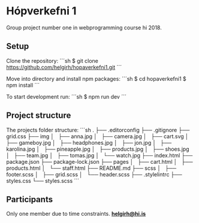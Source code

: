 
# Hópverkefni 1

Group project number one in webprogramming course hi 2018.

## Setup

Clone the repository:
´´´sh
$ git clone https://github.com/helgirh/hopaverkefni1.git
´´´

Move into directory and install npm packages:
´´´sh
$ cd hopaverkefni1
$ npm install
´´´

To start development run:
´´´sh
$ npm run dev
´´´

## Project structure

The projects folder structure:
´´´sh
.
├── .editorconfig
├── .gitignore
├── grid.css
├── img
│   ├── anna.jpg
│   ├── camera.jpg
│   ├── cart.svg
│   ├── gameboy.jpg
│   ├── headphones.jpg
│   ├── jon.jpg
│   ├── karolina.jpg
│   ├── pineapple.jpg
│   ├── products.jpg
│   ├── shoes.jpg
│   ├── team.jpg
│   ├── tomas.jpg
│   └── watch.jpg
├── index.html
├── package.json
├── package-lock.json
├── pages
│   ├── cart.html
│   ├── products.html
│   └── staff.html
├── README.md
├── scss
│   ├── footer.scss
│   ├── grid.scss
│   └── header.scss
├── .stylelintrc
├── styles.css
└── styles.scss
´´´

## Participants

Only one member due to time constraints.
**helgirh@hi.is**
